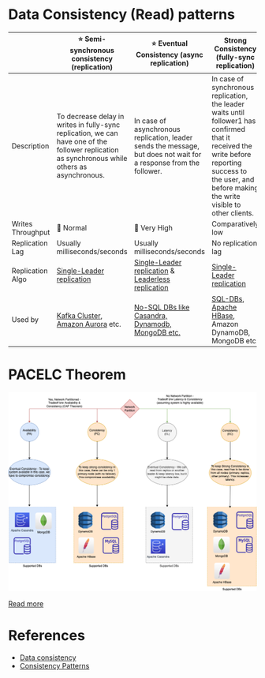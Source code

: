 # Data Consistency (Read) patterns

|                   | :star: Semi-synchronous consistency (replication)                                                                                                                 | :star: Eventual Consistency (async replication)                                                                    | Strong Consistency (fully-sync replication)                                                                                                                                                               |
|-------------------|-------------------------------------------------------------------------------------------------------------------------------------------------------------------|--------------------------------------------------------------------------------------------------------------------|-----------------------------------------------------------------------------------------------------------------------------------------------------------------------------------------------------------|
| Description       | To decrease delay in writes in fully-sync replication, we can have one of the follower replication as synchronous while others as asynchronous.                   | In case of asynchronous replication, leader sends the message, but does not wait for a response from the follower. | In case of synchronous replication, the leader waits until follower1 has confirmed that it received the write before reporting success to the user, and before making the write visible to other clients. |
| Writes Throughput | :rocket: Normal                                                                                                                                                   | :rocket: Very High                                                                                                 | Comparatively low                                                                                                                                                                                         |
| Replication Lag   | Usually milliseconds/seconds                                                                                                                                      | Usually milliseconds/seconds                                                                                       | No replication lag                                                                                                                                                                                        |
| Replication Algo  | [Single-Leader replication](SingleLeaderReplication.md)                                                                                                           | [Single-Leader replication](SingleLeaderReplication.md) & [Leaderless replication](Replication.md)                 | [Single-Leader replication](SingleLeaderReplication.md)                                                                                                                                                   |
| Used by           | [Kafka Cluster](../../../4_MessageBrokers/Kafka/Readme.md), [Amazon Aurora](../../../../2_AWSComponents/6_DatabaseServices/AmazonRDS/AmazonAurora/Readme.md) etc. | [No-SQL DBs like Casandra, Dynamodb, MongoDB etc.](../../NoSQL-Databases/Readme.md)                                | [SQL-DBs](../../SQL-Databases/Readme.md), [Apache HBase](../../NoSQL-Databases/WideColumnDB/ApacheHBase.md), Amazon DynamoDB, MongoDB etc.                                                                                          |

# PACELC Theorem

![img.png](../PACELCTheorem/PACELC_Diagram.drawio.png)

[Read more](../PACELCTheorem/Readme.md)

# References
- [Data consistency](https://en.wikipedia.org/wiki/Data_consistency)
- [Consistency Patterns](https://github.com/donnemartin/system-design-primer#consistency-patterns)
